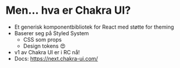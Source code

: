 # Men… hva er Chakra UI?

- Et generisk komponentbibliotek for React med støtte for theming
- Baserer seg på Styled System
  - CSS som props
  - Design tokens 😍
- v1 av Chakra UI er i RC nå!
- Docs: https://next.chakra-ui.com/
